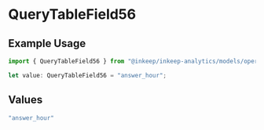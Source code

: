 # QueryTableField56

## Example Usage

```typescript
import { QueryTableField56 } from "@inkeep/inkeep-analytics/models/operations";

let value: QueryTableField56 = "answer_hour";
```

## Values

```typescript
"answer_hour"
```